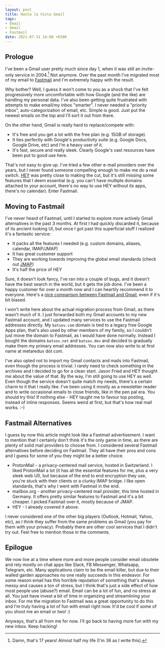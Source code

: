 ```yaml
---
layout: post
title: Hasta la Vista Gmail
tags:
- Email
- Gmail
- Fastmail
date: 2021-07-31 14:08 +0300
---
```


## Prologue

I've been a Gmail user pretty much since day 1, when it was still an invite-only
service in 2004.[^1] Not anymore. Over the past month I've migrated most of my
email to [Fastmail](https://fastmail.com) and I'm extremely happy with the result.

Why bother? Well, I guess it won't come to you as a shock that I've felt progressively
more uncomfortable with how Google (and the like) are handling my personal
data. I've also been getting quite frustrated with attempts to make
email/my inbox "smarter". I never needed a "priority inbox", auto-categorization of email, etc.
Simple is good. Just put the newest emails on the top and I'll sort it out from there.

On the other hand, Gmail is really hard to replace/compete with:

- It's free and you get a lot with the free plan (e.g. 15GB of storage).
- It ties perfectly with Google's productivity suite (e.g. Google Docs, Google Drive, etc) and I'm a heavy user of it.
- It's fast, secure and really sleek. Clearly Google's vast resources have been put to good use here.

That's not easy to give up. I've tried a few other e-mail providers over the years, but I never found
someone compelling enough to make me do a real switch. [HEY](https://hey.com) was pretty close to making the cut, but
it's still missing some features that I deem essential (e.g. you can't have multiple domains attached to your account, there's no way to
use HEY without its apps, there's no calendar). Enter Fastmail.

## Moving to Fastmail

I've never heard of Fastmail, until I started to explore more actively Gmail alternatives in the past 3 months. At first I had
quickly discarded it, because of its ancient looking UI, but once I got past this superficial stuff I realized it's a fantastic service:

- It packs all the features I needed (e.g. custom domains, aliases, calendar, IMAP/JMAP)
- It has great customer support
- They are working towards improving the global email standards (check out [JMAP](https://fastmail.blog/open-technologies/jmap-new-email-open-standard/))
- It's half the price of HEY

Sure, it doesn't look fancy, I've ran into a couple of bugs, and it doesn't have the best search in the world, but it gets the job done. I've been a happy customer for over a month now and I can heartily recommend it to everyone. Here's a [nice comparison between Fastmail and Gmail](https://www.fastmail.com/gmail-alternative/), even if it's bit biased.

I won't write here about the actual migration process from Gmail, as there wasn't much of it. I just forwarded both my Gmail accounts to my new Fastmail account, and I updated
many services to use the Fastmail addresses directly. My `batsov.com` domain is tied to a legacy free Google Apps plan, that's also used by other members of my family, so I couldn't just move the domain to Fastmail, as I would have done normally. Instead I bought the domains `batsov.net` and `batsov.dev` and decided to gradually make them my primary email addresses. You can now also write to at first name at metaredux dot com.

I've also opted not to import my Gmail contacts and mails into Fastmail, even though the process is trivial. I rarely need to check something in the archives and I decided to go for a clean start. Jason Fried and HEY thought me about the value of that. By the way, I'm still going to use HEY as well. Even though the service doesn't quite match my needs, there's a certain charm to it that I really like. I've been using it mostly as a newsletter reader and to write occasional emails to close friends, like in the pen pal era. You should try this! If nothing else - HEY taught me to favour top posting, instead of inline responses. Seems weird at first, but that's how real mail works. :-)

## Fastmail Alternatives

I guess by now this article might look like a Fastmail advertisement. I want to mention that I certainly don't think it's the only game in time, as there are plenty
of solid mail providers to choose from.
I considered several Fastmail alternatives before deciding on Fastmail. They all have their pros and cons and I guess for some of you they might be a better choice.

- ProtonMail - a privacy-centered mail service, hosted in Switzerland. I liked ProtonMail a lot (it has all the essential features for me, plus a very sleek web UI), but because of the end to end encryption they use, you're stuck with their clients or a clunky IMAP bridge. I like open standards, that's why I went with Fastmail in the end.
- mailbox.org - another privacy-centered mail provider, this time hosted in Germany. It offers pretty similar features to Fastmail and it's a bit cheaper. I picked Fastmail over it, mostly because of JMAP.
- HEY - I already covered it above.

I never considered one of the other big players (Outlook, Hotmail, Yahoo, etc), as I think they suffer from the same problems as Gmail (you pay for them with your privacy).
Probably there are other cool services that I didn't try out. Feel free to mention those in the comments.

## Epilogue

We now live at a time where more and more people consider email obsolete and rely mostly on chat apps like Slack, FB Messenger, Whatsapp, Telegram, etc. Many applications claim to be the email killer, but due to their walled garden approaches no one really succeeds in this endeavor. For some reason email has this horrible reputation of something that's always messy and causes a ton of stress, but I think that's just a side effect of how most people use (abuse?) email. Email can be a lot of fun, and no stress at all. You just have invest a bit of time in organizing and streamlining your inbox. For me the migration to Fastmail was a great opportunity to do this and I'm truly having a lot of fun with email right now. It'd be cool if some of you shoot me an email or two! :)

Anyways, that's all from me for now. I'll go back to having more fun with my new inbox. Keep hacking!

[^1]: Damn, that's 17 years! Almost half my life (I'm 36 as I write this).
